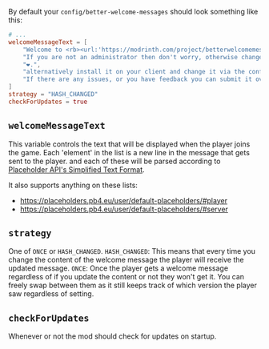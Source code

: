 By default your `config/better-welcome-messages` should look something like this:

```toml
# ...
welcomeMessageText = [
    "Welcome to <rb><url:'https://modrinth.com/project/betterwelcomemessages'>Better Welcome Messages! v%server:mod_version better-welcome-messages%</url></rb> %player:displayname%",
    "If you are not an administrator then don't worry, otherwise change the <font:uniform>main.toml</font> file in <font:uniform>config/better-welcome-messages</font>",
    "❤.",
    "alternatively install it on your client and change it via the config screen.",
    "If there are any issues, or you have feedback you can submit it over <green><url:'https://github.com/NinekoTheCat/BetterWelcomeMessages/issues'>here</url></green>."
]
strategy = "HASH_CHANGED"
checkForUpdates = true
```

## `welcomeMessageText`

This variable controls the text that will be displayed when the player joins the game.
Each 'element' in the list is a new line in the message that gets sent to the player. and each of these will
be parsed according to
[Placeholder API's Simplified Text Format](https://placeholders.pb4.eu/user/text-format/).

It also supports anything on these lists:

- https://placeholders.pb4.eu/user/default-placeholders/#player
- https://placeholders.pb4.eu/user/default-placeholders/#server

## `strategy`

One of `ONCE` or `HASH_CHANGED`.
`HASH_CHANGED`: This means that every time you change the content of the welcome message the player will receive the
updated message.
`ONCE`: Once the player gets a welcome message regardless of if you update the content or not they won't get it.
You can freely swap between them as it still keeps track of which version the player saw regardless of setting.

## `checkForUpdates`

Whenever or not the mod should check for updates on startup.
